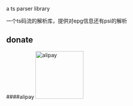 a ts parser library

一个ts码流的解析库，提供对epg信息还有psi的解析

donate
------

####alipay
<img src="http://www.tboox.net/ruki/alipay.png" alt="alipay" width="128" height="128">

